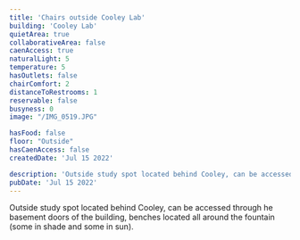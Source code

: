 ```yaml
---
title: 'Chairs outside Cooley Lab'
building: 'Cooley Lab'
quietArea: true
collaborativeArea: false
caenAccess: true
naturalLight: 5
temperature: 5
hasOutlets: false
chairComfort: 2
distanceToRestrooms: 1
reservable: false
busyness: 0
image: "/IMG_0519.JPG"

hasFood: false
floor: "Outside"
hasCaenAccess: false
createdDate: 'Jul 15 2022'

description: 'Outside study spot located behind Cooley, can be accessed through he basement doors of the building, benches located all around the fountain (some in shade and some in sun).'
pubDate: 'Jul 15 2022'
---
```


Outside study spot located behind Cooley, can be accessed through he basement doors of the building, benches located all around the fountain (some in shade and some in sun).


